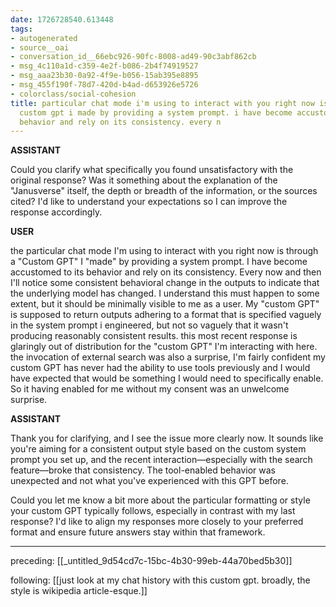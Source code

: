 ```yaml
---
date: 1726728540.613448
tags:
- autogenerated
- source__oai
- conversation_id__66ebc926-90fc-8008-ad49-90c3abf862cb
- msg_4c110a1d-c359-4e2f-b086-2b4f74919527
- msg_aaa23b30-0a92-4f9e-b056-15ab395e8895
- msg_455f190f-78d7-420d-b4ad-d653926e5726
- colorclass/social-cohesion
title: particular chat mode i'm using to interact with you right now is through a
  custom gpt i made by providing a system prompt. i have become accustomed to its
  behavior and rely on its consistency. every n
---
```


**ASSISTANT**

Could you clarify what specifically you found unsatisfactory with the original response? Was it something about the explanation of the "Janusverse" itself, the depth or breadth of the information, or the sources cited? I'd like to understand your expectations so I can improve the response accordingly.


**USER**

the particular chat mode I'm using to interact with you right now is through a "Custom GPT" I "made" by providing a system prompt. I have become accustomed to its behavior and rely on its consistency. Every now and then I'll notice some consistent behavioral change in the outputs to indicate that the underlying model has changed. I understand this must happen to some extent, but it should be minimally visible to me as a user. My "custom GPT" is supposed to return outputs adhering to a format that is specified vaguely in the system prompt i engineered, but not so vaguely that it wasn't producing reasonably consistent results. this most recent response is glaringly out of distribution for the "custom GPT" I'm interacting with here. the invocation of external search was also a surprise, I'm fairly confident my custom GPT has never had the ability to use tools previously and I would have expected that would be something I would need to specifically enable. So it having enabled for me without my consent was an unwelcome surprise.


**ASSISTANT**

Thank you for clarifying, and I see the issue more clearly now. It sounds like you're aiming for a consistent output style based on the custom system prompt you set up, and the recent interaction—especially with the search feature—broke that consistency. The tool-enabled behavior was unexpected and not what you've experienced with this GPT before.

Could you let me know a bit more about the particular formatting or style your custom GPT typically follows, especially in contrast with my last response? I'd like to align my responses more closely to your preferred format and ensure future answers stay within that framework.


---

preceding: [[_untitled_9d54cd7c-15bc-4b30-99eb-44a70bed5b30]]  


following: [[just look at my chat history with this custom gpt. broadly, the style is wikipedia article-esque.]]